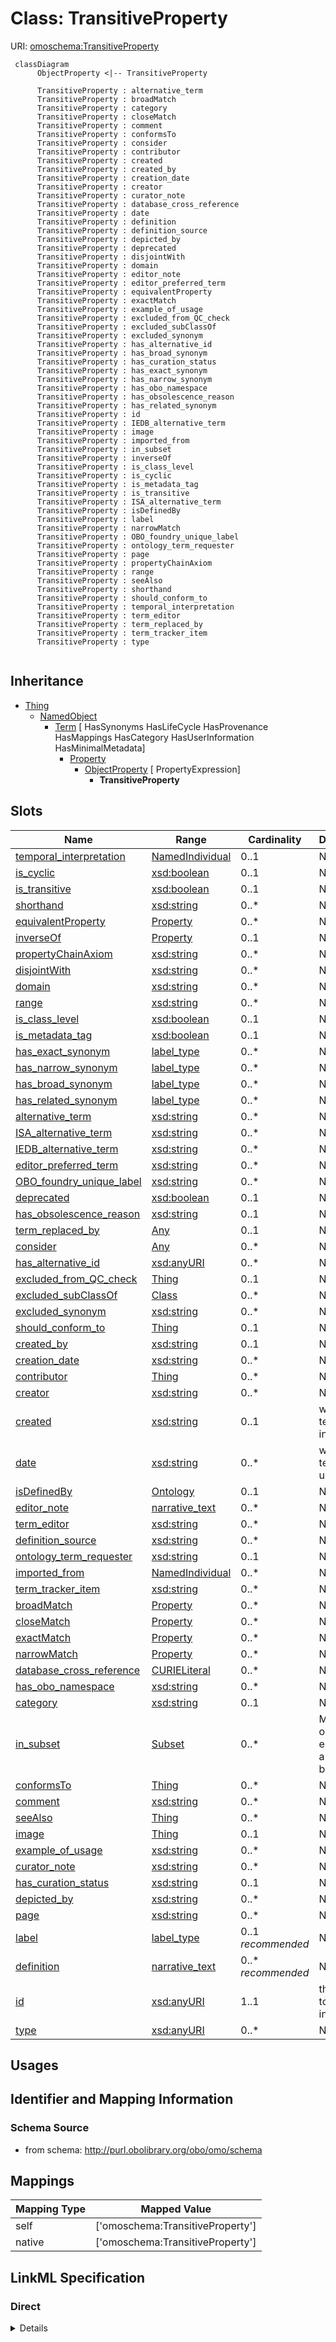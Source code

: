# Class: TransitiveProperty




URI: [omoschema:TransitiveProperty](http://purl.obolibrary.org/obo/schema/TransitiveProperty)




```mermaid
 classDiagram
      ObjectProperty <|-- TransitiveProperty
      
      TransitiveProperty : alternative_term
      TransitiveProperty : broadMatch
      TransitiveProperty : category
      TransitiveProperty : closeMatch
      TransitiveProperty : comment
      TransitiveProperty : conformsTo
      TransitiveProperty : consider
      TransitiveProperty : contributor
      TransitiveProperty : created
      TransitiveProperty : created_by
      TransitiveProperty : creation_date
      TransitiveProperty : creator
      TransitiveProperty : curator_note
      TransitiveProperty : database_cross_reference
      TransitiveProperty : date
      TransitiveProperty : definition
      TransitiveProperty : definition_source
      TransitiveProperty : depicted_by
      TransitiveProperty : deprecated
      TransitiveProperty : disjointWith
      TransitiveProperty : domain
      TransitiveProperty : editor_note
      TransitiveProperty : editor_preferred_term
      TransitiveProperty : equivalentProperty
      TransitiveProperty : exactMatch
      TransitiveProperty : example_of_usage
      TransitiveProperty : excluded_from_QC_check
      TransitiveProperty : excluded_subClassOf
      TransitiveProperty : excluded_synonym
      TransitiveProperty : has_alternative_id
      TransitiveProperty : has_broad_synonym
      TransitiveProperty : has_curation_status
      TransitiveProperty : has_exact_synonym
      TransitiveProperty : has_narrow_synonym
      TransitiveProperty : has_obo_namespace
      TransitiveProperty : has_obsolescence_reason
      TransitiveProperty : has_related_synonym
      TransitiveProperty : id
      TransitiveProperty : IEDB_alternative_term
      TransitiveProperty : image
      TransitiveProperty : imported_from
      TransitiveProperty : in_subset
      TransitiveProperty : inverseOf
      TransitiveProperty : is_class_level
      TransitiveProperty : is_cyclic
      TransitiveProperty : is_metadata_tag
      TransitiveProperty : is_transitive
      TransitiveProperty : ISA_alternative_term
      TransitiveProperty : isDefinedBy
      TransitiveProperty : label
      TransitiveProperty : narrowMatch
      TransitiveProperty : OBO_foundry_unique_label
      TransitiveProperty : ontology_term_requester
      TransitiveProperty : page
      TransitiveProperty : propertyChainAxiom
      TransitiveProperty : range
      TransitiveProperty : seeAlso
      TransitiveProperty : shorthand
      TransitiveProperty : should_conform_to
      TransitiveProperty : temporal_interpretation
      TransitiveProperty : term_editor
      TransitiveProperty : term_replaced_by
      TransitiveProperty : term_tracker_item
      TransitiveProperty : type
      

```





## Inheritance
* [Thing](Thing.md)
    * [NamedObject](NamedObject.md)
        * [Term](Term.md) [ HasSynonyms HasLifeCycle HasProvenance HasMappings HasCategory HasUserInformation HasMinimalMetadata]
            * [Property](Property.md)
                * [ObjectProperty](ObjectProperty.md) [ PropertyExpression]
                    * **TransitiveProperty**



## Slots

| Name | Range | Cardinality | Description  | Info |
| ---  | --- | --- | --- | --- |
| [temporal_interpretation](temporal_interpretation.md) | [NamedIndividual](NamedIndividual.md) | 0..1 | None  | . |
| [is_cyclic](is_cyclic.md) | [xsd:boolean](http://www.w3.org/2001/XMLSchema#boolean) | 0..1 | None  | . |
| [is_transitive](is_transitive.md) | [xsd:boolean](http://www.w3.org/2001/XMLSchema#boolean) | 0..1 | None  | . |
| [shorthand](shorthand.md) | [xsd:string](http://www.w3.org/2001/XMLSchema#string) | 0..* | None  | . |
| [equivalentProperty](equivalentProperty.md) | [Property](Property.md) | 0..* | None  | . |
| [inverseOf](inverseOf.md) | [Property](Property.md) | 0..1 | None  | . |
| [propertyChainAxiom](propertyChainAxiom.md) | [xsd:string](http://www.w3.org/2001/XMLSchema#string) | 0..* | None  | . |
| [disjointWith](disjointWith.md) | [xsd:string](http://www.w3.org/2001/XMLSchema#string) | 0..* | None  | . |
| [domain](domain.md) | [xsd:string](http://www.w3.org/2001/XMLSchema#string) | 0..* | None  | . |
| [range](range.md) | [xsd:string](http://www.w3.org/2001/XMLSchema#string) | 0..* | None  | . |
| [is_class_level](is_class_level.md) | [xsd:boolean](http://www.w3.org/2001/XMLSchema#boolean) | 0..1 | None  | . |
| [is_metadata_tag](is_metadata_tag.md) | [xsd:boolean](http://www.w3.org/2001/XMLSchema#boolean) | 0..1 | None  | . |
| [has_exact_synonym](has_exact_synonym.md) | [label_type](label_type.md) | 0..* | None  | . |
| [has_narrow_synonym](has_narrow_synonym.md) | [label_type](label_type.md) | 0..* | None  | . |
| [has_broad_synonym](has_broad_synonym.md) | [label_type](label_type.md) | 0..* | None  | . |
| [has_related_synonym](has_related_synonym.md) | [label_type](label_type.md) | 0..* | None  | . |
| [alternative_term](alternative_term.md) | [xsd:string](http://www.w3.org/2001/XMLSchema#string) | 0..* | None  | . |
| [ISA_alternative_term](ISA_alternative_term.md) | [xsd:string](http://www.w3.org/2001/XMLSchema#string) | 0..* | None  | . |
| [IEDB_alternative_term](IEDB_alternative_term.md) | [xsd:string](http://www.w3.org/2001/XMLSchema#string) | 0..* | None  | . |
| [editor_preferred_term](editor_preferred_term.md) | [xsd:string](http://www.w3.org/2001/XMLSchema#string) | 0..* | None  | . |
| [OBO_foundry_unique_label](OBO_foundry_unique_label.md) | [xsd:string](http://www.w3.org/2001/XMLSchema#string) | 0..* | None  | . |
| [deprecated](deprecated.md) | [xsd:boolean](http://www.w3.org/2001/XMLSchema#boolean) | 0..1 | None  | . |
| [has_obsolescence_reason](has_obsolescence_reason.md) | [xsd:string](http://www.w3.org/2001/XMLSchema#string) | 0..1 | None  | . |
| [term_replaced_by](term_replaced_by.md) | [Any](Any.md) | 0..1 | None  | . |
| [consider](consider.md) | [Any](Any.md) | 0..* | None  | . |
| [has_alternative_id](has_alternative_id.md) | [xsd:anyURI](http://www.w3.org/2001/XMLSchema#anyURI) | 0..* | None  | . |
| [excluded_from_QC_check](excluded_from_QC_check.md) | [Thing](Thing.md) | 0..1 | None  | . |
| [excluded_subClassOf](excluded_subClassOf.md) | [Class](Class.md) | 0..* | None  | . |
| [excluded_synonym](excluded_synonym.md) | [xsd:string](http://www.w3.org/2001/XMLSchema#string) | 0..* | None  | . |
| [should_conform_to](should_conform_to.md) | [Thing](Thing.md) | 0..1 | None  | . |
| [created_by](created_by.md) | [xsd:string](http://www.w3.org/2001/XMLSchema#string) | 0..1 | None  | . |
| [creation_date](creation_date.md) | [xsd:string](http://www.w3.org/2001/XMLSchema#string) | 0..* | None  | . |
| [contributor](contributor.md) | [Thing](Thing.md) | 0..* | None  | . |
| [creator](creator.md) | [xsd:string](http://www.w3.org/2001/XMLSchema#string) | 0..* | None  | . |
| [created](created.md) | [xsd:string](http://www.w3.org/2001/XMLSchema#string) | 0..1 | when the term came into being  | . |
| [date](date.md) | [xsd:string](http://www.w3.org/2001/XMLSchema#string) | 0..* | when the term was updated  | . |
| [isDefinedBy](isDefinedBy.md) | [Ontology](Ontology.md) | 0..1 | None  | . |
| [editor_note](editor_note.md) | [narrative_text](narrative_text.md) | 0..* | None  | . |
| [term_editor](term_editor.md) | [xsd:string](http://www.w3.org/2001/XMLSchema#string) | 0..* | None  | . |
| [definition_source](definition_source.md) | [xsd:string](http://www.w3.org/2001/XMLSchema#string) | 0..* | None  | . |
| [ontology_term_requester](ontology_term_requester.md) | [xsd:string](http://www.w3.org/2001/XMLSchema#string) | 0..1 | None  | . |
| [imported_from](imported_from.md) | [NamedIndividual](NamedIndividual.md) | 0..* | None  | . |
| [term_tracker_item](term_tracker_item.md) | [xsd:string](http://www.w3.org/2001/XMLSchema#string) | 0..* | None  | . |
| [broadMatch](broadMatch.md) | [Property](Property.md) | 0..* | None  | . |
| [closeMatch](closeMatch.md) | [Property](Property.md) | 0..* | None  | . |
| [exactMatch](exactMatch.md) | [Property](Property.md) | 0..* | None  | . |
| [narrowMatch](narrowMatch.md) | [Property](Property.md) | 0..* | None  | . |
| [database_cross_reference](database_cross_reference.md) | [CURIELiteral](CURIELiteral.md) | 0..* | None  | . |
| [has_obo_namespace](has_obo_namespace.md) | [xsd:string](http://www.w3.org/2001/XMLSchema#string) | 0..* | None  | . |
| [category](category.md) | [xsd:string](http://www.w3.org/2001/XMLSchema#string) | 0..1 | None  | . |
| [in_subset](in_subset.md) | [Subset](Subset.md) | 0..* | Maps an ontology element to a subset it belongs to  | . |
| [conformsTo](conformsTo.md) | [Thing](Thing.md) | 0..* | None  | . |
| [comment](comment.md) | [xsd:string](http://www.w3.org/2001/XMLSchema#string) | 0..* | None  | . |
| [seeAlso](seeAlso.md) | [Thing](Thing.md) | 0..* | None  | . |
| [image](image.md) | [Thing](Thing.md) | 0..1 | None  | . |
| [example_of_usage](example_of_usage.md) | [xsd:string](http://www.w3.org/2001/XMLSchema#string) | 0..* | None  | . |
| [curator_note](curator_note.md) | [xsd:string](http://www.w3.org/2001/XMLSchema#string) | 0..* | None  | . |
| [has_curation_status](has_curation_status.md) | [xsd:string](http://www.w3.org/2001/XMLSchema#string) | 0..1 | None  | . |
| [depicted_by](depicted_by.md) | [xsd:string](http://www.w3.org/2001/XMLSchema#string) | 0..* | None  | . |
| [page](page.md) | [xsd:string](http://www.w3.org/2001/XMLSchema#string) | 0..* | None  | . |
| [label](label.md) | [label_type](label_type.md) | 0..1 _recommended_ | None  | . |
| [definition](definition.md) | [narrative_text](narrative_text.md) | 0..* _recommended_ | None  | . |
| [id](id.md) | [xsd:anyURI](http://www.w3.org/2001/XMLSchema#anyURI) | 1..1 | this maps to the URI in RDF  | . |
| [type](type.md) | [xsd:anyURI](http://www.w3.org/2001/XMLSchema#anyURI) | 0..* | None  | . |


## Usages



## Identifier and Mapping Information







### Schema Source


* from schema: http://purl.obolibrary.org/obo/omo/schema







## Mappings

| Mapping Type | Mapped Value |
| ---  | ---  |
| self | ['omoschema:TransitiveProperty'] |
| native | ['omoschema:TransitiveProperty'] |


## LinkML Specification

<!-- TODO: investigate https://stackoverflow.com/questions/37606292/how-to-create-tabbed-code-blocks-in-mkdocs-or-sphinx -->

### Direct

<details>
```yaml
name: TransitiveProperty
from_schema: http://purl.obolibrary.org/obo/omo/schema
is_a: ObjectProperty

```
</details>

### Induced

<details>
```yaml
name: TransitiveProperty
from_schema: http://purl.obolibrary.org/obo/omo/schema
is_a: ObjectProperty
attributes:
  temporal_interpretation:
    name: temporal_interpretation
    from_schema: http://purl.obolibrary.org/obo/omo/schema
    slot_uri: RO:0001900
    alias: temporal_interpretation
    owner: TransitiveProperty
    range: NamedIndividual
  is_cyclic:
    name: is_cyclic
    deprecated: deprecated oboInOwl property
    from_schema: http://purl.obolibrary.org/obo/omo/schema
    slot_uri: oio:is_cyclic
    alias: is_cyclic
    owner: TransitiveProperty
    range: boolean
  is_transitive:
    name: is_transitive
    deprecated: deprecated oboInOwl property
    from_schema: http://purl.obolibrary.org/obo/omo/schema
    deprecated_element_has_exact_replacement: TransitiveProperty
    slot_uri: oio:is_transitive
    alias: is_transitive
    owner: TransitiveProperty
    range: boolean
  shorthand:
    name: shorthand
    deprecated: deprecated oboInOwl property
    from_schema: http://purl.obolibrary.org/obo/omo/schema
    slot_uri: oio:shorthand
    multivalued: true
    alias: shorthand
    owner: TransitiveProperty
    range: string
  equivalentProperty:
    name: equivalentProperty
    from_schema: http://purl.obolibrary.org/obo/omo/schema
    is_a: logical_predicate
    mixins:
    - match_aspect
    slot_uri: owl:equivalentProperty
    multivalued: true
    alias: equivalentProperty
    owner: TransitiveProperty
    range: Property
  inverseOf:
    name: inverseOf
    todos:
    - restrict range
    from_schema: http://purl.obolibrary.org/obo/omo/schema
    is_a: logical_predicate
    slot_uri: owl:inverseOf
    alias: inverseOf
    owner: TransitiveProperty
    range: Property
  propertyChainAxiom:
    name: propertyChainAxiom
    todos:
    - restrict range
    from_schema: http://purl.obolibrary.org/obo/omo/schema
    is_a: logical_predicate
    slot_uri: owl:propertyChainAxiom
    multivalued: true
    alias: propertyChainAxiom
    owner: TransitiveProperty
    range: string
  disjointWith:
    name: disjointWith
    todos:
    - restrict range
    from_schema: http://purl.obolibrary.org/obo/omo/schema
    is_a: logical_predicate
    slot_uri: owl:disjointWith
    multivalued: true
    alias: disjointWith
    owner: TransitiveProperty
    range: string
  domain:
    name: domain
    todos:
    - restrict range
    from_schema: http://purl.obolibrary.org/obo/omo/schema
    is_a: logical_predicate
    slot_uri: rdfs:domain
    multivalued: true
    alias: domain
    owner: TransitiveProperty
    range: string
  range:
    name: range
    todos:
    - restrict range
    from_schema: http://purl.obolibrary.org/obo/omo/schema
    is_a: logical_predicate
    slot_uri: rdfs:range
    multivalued: true
    alias: range
    owner: TransitiveProperty
    range: string
  is_class_level:
    name: is_class_level
    deprecated: deprecated oboInOwl property
    from_schema: http://purl.obolibrary.org/obo/omo/schema
    slot_uri: oio:is_class_level
    alias: is_class_level
    owner: TransitiveProperty
    range: boolean
  is_metadata_tag:
    name: is_metadata_tag
    deprecated: deprecated oboInOwl property
    from_schema: http://purl.obolibrary.org/obo/omo/schema
    slot_uri: oio:is_metadata_tag
    alias: is_metadata_tag
    owner: TransitiveProperty
    range: boolean
  has_exact_synonym:
    name: has_exact_synonym
    from_schema: http://purl.obolibrary.org/obo/omo/schema
    is_a: synonym
    slot_uri: oio:hasExactSynonym
    multivalued: true
    alias: has_exact_synonym
    owner: TransitiveProperty
    disjoint_with:
    - label
    range: label type
  has_narrow_synonym:
    name: has_narrow_synonym
    from_schema: http://purl.obolibrary.org/obo/omo/schema
    is_a: synonym
    slot_uri: oio:hasNarrowSynonym
    multivalued: true
    alias: has_narrow_synonym
    owner: TransitiveProperty
    range: label type
  has_broad_synonym:
    name: has_broad_synonym
    from_schema: http://purl.obolibrary.org/obo/omo/schema
    is_a: synonym
    slot_uri: oio:hasBroadSynonym
    multivalued: true
    alias: has_broad_synonym
    owner: TransitiveProperty
    range: label type
  has_related_synonym:
    name: has_related_synonym
    from_schema: http://purl.obolibrary.org/obo/omo/schema
    slot_uri: oio:hasRelatedSynonym
    multivalued: true
    alias: has_related_synonym
    owner: TransitiveProperty
    range: label type
  alternative_term:
    name: alternative_term
    in_subset:
    - allotrope permitted profile
    from_schema: http://purl.obolibrary.org/obo/omo/schema
    exact_mappings:
    - skos:altLabel
    slot_uri: IAO:0000118
    multivalued: true
    alias: alternative_term
    owner: TransitiveProperty
    range: string
  ISA_alternative_term:
    name: ISA_alternative_term
    from_schema: http://purl.obolibrary.org/obo/omo/schema
    is_a: alternative_term
    slot_uri: OBI:0001847
    multivalued: true
    alias: ISA_alternative_term
    owner: TransitiveProperty
    range: string
  IEDB_alternative_term:
    name: IEDB_alternative_term
    from_schema: http://purl.obolibrary.org/obo/omo/schema
    is_a: alternative_term
    slot_uri: OBI:9991118
    multivalued: true
    alias: IEDB_alternative_term
    owner: TransitiveProperty
    range: string
  editor_preferred_term:
    name: editor_preferred_term
    in_subset:
    - obi permitted profile
    from_schema: http://purl.obolibrary.org/obo/omo/schema
    is_a: alternative_term
    slot_uri: IAO:0000111
    multivalued: true
    alias: editor_preferred_term
    owner: TransitiveProperty
    range: string
  OBO_foundry_unique_label:
    name: OBO_foundry_unique_label
    todos:
    - add uniquekey
    from_schema: http://purl.obolibrary.org/obo/omo/schema
    is_a: alternative_term
    slot_uri: IAO:0000589
    multivalued: true
    alias: OBO_foundry_unique_label
    owner: TransitiveProperty
    range: string
  deprecated:
    name: deprecated
    in_subset:
    - allotrope permitted profile
    - go permitted profile
    - obi permitted profile
    from_schema: http://purl.obolibrary.org/obo/omo/schema
    aliases:
    - is obsolete
    is_a: obsoletion_related_property
    slot_uri: owl:deprecated
    alias: deprecated
    owner: TransitiveProperty
    range: boolean
  has_obsolescence_reason:
    name: has_obsolescence_reason
    todos:
    - restrict range
    comments:
    - '{''RULE'': ''subject must be deprecated''}'
    from_schema: http://purl.obolibrary.org/obo/omo/schema
    is_a: obsoletion_related_property
    slot_uri: IAO:0000231
    alias: has_obsolescence_reason
    owner: TransitiveProperty
    range: string
  term_replaced_by:
    name: term_replaced_by
    comments:
    - '{''RULE'': ''subject must be deprecated''}'
    in_subset:
    - go permitted profile
    - obi permitted profile
    - allotrope permitted profile
    from_schema: http://purl.obolibrary.org/obo/omo/schema
    exact_mappings:
    - dcterms:isReplacedBy
    is_a: obsoletion_related_property
    slot_uri: IAO:0100001
    alias: term_replaced_by
    owner: TransitiveProperty
    range: Any
  consider:
    name: consider
    comments:
    - '{''RULE'': ''subject must be deprecated''}'
    in_subset:
    - go permitted profile
    from_schema: http://purl.obolibrary.org/obo/omo/schema
    is_a: obsoletion_related_property
    slot_uri: oio:consider
    multivalued: true
    alias: consider
    owner: TransitiveProperty
    range: Any
  has_alternative_id:
    name: has_alternative_id
    comments:
    - '{''RULE'': ''object must be deprecated''}'
    in_subset:
    - go permitted profile
    from_schema: http://purl.obolibrary.org/obo/omo/schema
    is_a: obsoletion_related_property
    slot_uri: oio:hasAlternativeId
    multivalued: true
    alias: has_alternative_id
    owner: TransitiveProperty
    range: uriorcurie
  excluded_from_QC_check:
    name: excluded_from_QC_check
    from_schema: http://purl.obolibrary.org/obo/omo/schema
    is_a: excluded_axiom
    alias: excluded_from_QC_check
    owner: TransitiveProperty
    range: Thing
  excluded_subClassOf:
    name: excluded_subClassOf
    from_schema: http://purl.obolibrary.org/obo/omo/schema
    is_a: excluded_axiom
    multivalued: true
    alias: excluded_subClassOf
    owner: TransitiveProperty
    range: Class
  excluded_synonym:
    name: excluded_synonym
    from_schema: http://purl.obolibrary.org/obo/omo/schema
    exact_mappings:
    - skos:hiddenSynonym
    is_a: excluded_axiom
    multivalued: true
    alias: excluded_synonym
    owner: TransitiveProperty
    range: string
  should_conform_to:
    name: should_conform_to
    from_schema: http://purl.obolibrary.org/obo/omo/schema
    is_a: excluded_axiom
    alias: should_conform_to
    owner: TransitiveProperty
    range: Thing
  created_by:
    name: created_by
    deprecated: proposed obsoleted by OMO group 2022-04-12
    from_schema: http://purl.obolibrary.org/obo/omo/schema
    deprecated_element_has_exact_replacement: creator
    is_a: provenance_property
    slot_uri: oio:created_by
    alias: created_by
    owner: TransitiveProperty
    range: string
  creation_date:
    name: creation_date
    deprecated: proposed obsoleted by OMO group 2022-04-12
    todos:
    - restrict range
    from_schema: http://purl.obolibrary.org/obo/omo/schema
    deprecated_element_has_exact_replacement: created
    is_a: provenance_property
    slot_uri: oio:creation_date
    multivalued: true
    alias: creation_date
    owner: TransitiveProperty
    range: string
  contributor:
    name: contributor
    from_schema: http://purl.obolibrary.org/obo/omo/schema
    close_mappings:
    - prov:wasAttributedTo
    is_a: provenance_property
    slot_uri: dcterms:contributor
    multivalued: true
    alias: contributor
    owner: TransitiveProperty
    range: Thing
  creator:
    name: creator
    from_schema: http://purl.obolibrary.org/obo/omo/schema
    close_mappings:
    - prov:wasAttributedTo
    is_a: provenance_property
    slot_uri: dcterms:creator
    multivalued: true
    alias: creator
    owner: TransitiveProperty
    range: string
  created:
    name: created
    description: when the term came into being
    from_schema: http://purl.obolibrary.org/obo/omo/schema
    close_mappings:
    - pav:createdOn
    is_a: provenance_property
    slot_uri: dcterms:created
    multivalued: false
    alias: created
    owner: TransitiveProperty
    range: string
  date:
    name: date
    description: when the term was updated
    from_schema: http://purl.obolibrary.org/obo/omo/schema
    close_mappings:
    - pav:authoredOn
    is_a: provenance_property
    slot_uri: dcterms:date
    multivalued: true
    alias: date
    owner: TransitiveProperty
    range: string
  isDefinedBy:
    name: isDefinedBy
    from_schema: http://purl.obolibrary.org/obo/omo/schema
    close_mappings:
    - pav:importedFrom
    - dcterms:publisher
    slot_uri: rdfs:isDefinedBy
    alias: isDefinedBy
    owner: TransitiveProperty
    range: Ontology
  editor_note:
    name: editor_note
    from_schema: http://purl.obolibrary.org/obo/omo/schema
    is_a: provenance_property
    slot_uri: IAO:0000116
    multivalued: true
    alias: editor_note
    owner: TransitiveProperty
    range: narrative text
  term_editor:
    name: term_editor
    from_schema: http://purl.obolibrary.org/obo/omo/schema
    is_a: provenance_property
    slot_uri: IAO:0000117
    multivalued: true
    alias: term_editor
    owner: TransitiveProperty
    range: string
  definition_source:
    name: definition_source
    todos:
    - restrict range
    in_subset:
    - obi permitted profile
    from_schema: http://purl.obolibrary.org/obo/omo/schema
    is_a: provenance_property
    slot_uri: IAO:0000119
    multivalued: true
    alias: definition_source
    owner: TransitiveProperty
    range: string
  ontology_term_requester:
    name: ontology_term_requester
    from_schema: http://purl.obolibrary.org/obo/omo/schema
    is_a: provenance_property
    slot_uri: IAO:0000234
    alias: ontology_term_requester
    owner: TransitiveProperty
    range: string
  imported_from:
    name: imported_from
    from_schema: http://purl.obolibrary.org/obo/omo/schema
    is_a: provenance_property
    slot_uri: IAO:0000412
    multivalued: true
    alias: imported_from
    owner: TransitiveProperty
    range: NamedIndividual
  term_tracker_item:
    name: term_tracker_item
    todos:
    - restrict range
    from_schema: http://purl.obolibrary.org/obo/omo/schema
    is_a: provenance_property
    slot_uri: IAO:0000233
    multivalued: true
    alias: term_tracker_item
    owner: TransitiveProperty
    range: string
  broadMatch:
    name: broadMatch
    from_schema: http://purl.obolibrary.org/obo/omo/schema
    is_a: match
    slot_uri: skos:broadMatch
    multivalued: true
    alias: broadMatch
    owner: TransitiveProperty
    range: Property
  closeMatch:
    name: closeMatch
    from_schema: http://purl.obolibrary.org/obo/omo/schema
    is_a: match
    slot_uri: skos:closeMatch
    multivalued: true
    alias: closeMatch
    owner: TransitiveProperty
    range: Property
  exactMatch:
    name: exactMatch
    from_schema: http://purl.obolibrary.org/obo/omo/schema
    is_a: match
    slot_uri: skos:exactMatch
    multivalued: true
    alias: exactMatch
    owner: TransitiveProperty
    range: Property
  narrowMatch:
    name: narrowMatch
    from_schema: http://purl.obolibrary.org/obo/omo/schema
    is_a: match
    slot_uri: skos:narrowMatch
    multivalued: true
    alias: narrowMatch
    owner: TransitiveProperty
    range: Property
  database_cross_reference:
    name: database_cross_reference
    from_schema: http://purl.obolibrary.org/obo/omo/schema
    is_a: match
    slot_uri: oio:hasDbXref
    multivalued: true
    alias: database_cross_reference
    owner: TransitiveProperty
    range: CURIELiteral
  has_obo_namespace:
    name: has_obo_namespace
    from_schema: http://purl.obolibrary.org/obo/omo/schema
    slot_uri: oio:hasOBONamespace
    multivalued: true
    alias: has_obo_namespace
    owner: TransitiveProperty
    range: string
  category:
    name: category
    from_schema: http://purl.obolibrary.org/obo/omo/schema
    is_a: informative_property
    slot_uri: biolink:category
    alias: category
    owner: TransitiveProperty
    range: string
  in_subset:
    name: in_subset
    description: Maps an ontology element to a subset it belongs to
    from_schema: http://purl.obolibrary.org/obo/omo/schema
    slot_uri: oio:inSubset
    multivalued: true
    alias: in_subset
    owner: TransitiveProperty
    range: Subset
  conformsTo:
    name: conformsTo
    from_schema: http://purl.obolibrary.org/obo/omo/schema
    is_a: informative_property
    slot_uri: dcterms:conformsTo
    multivalued: true
    alias: conformsTo
    owner: TransitiveProperty
    range: Thing
  comment:
    name: comment
    comments:
    - in obo format, a term cannot have more than one comment
    from_schema: http://purl.obolibrary.org/obo/omo/schema
    is_a: informative_property
    slot_uri: rdfs:comment
    multivalued: true
    alias: comment
    owner: TransitiveProperty
    range: string
  seeAlso:
    name: seeAlso
    todos:
    - restrict range
    from_schema: http://purl.obolibrary.org/obo/omo/schema
    slot_uri: rdfs:seeAlso
    multivalued: true
    alias: seeAlso
    owner: TransitiveProperty
    range: Thing
  image:
    name: image
    from_schema: http://purl.obolibrary.org/obo/omo/schema
    is_a: informative_property
    slot_uri: sdo:image
    alias: image
    owner: TransitiveProperty
    range: Thing
  example_of_usage:
    name: example_of_usage
    in_subset:
    - allotrope permitted profile
    from_schema: http://purl.obolibrary.org/obo/omo/schema
    exact_mappings:
    - skos:example
    is_a: informative_property
    slot_uri: IAO:0000112
    multivalued: true
    alias: example_of_usage
    owner: TransitiveProperty
    range: string
  curator_note:
    name: curator_note
    from_schema: http://purl.obolibrary.org/obo/omo/schema
    is_a: provenance_property
    slot_uri: IAO:0000232
    multivalued: true
    alias: curator_note
    owner: TransitiveProperty
    range: string
  has_curation_status:
    name: has_curation_status
    from_schema: http://purl.obolibrary.org/obo/omo/schema
    is_a: informative_property
    slot_uri: IAO:0000114
    alias: has_curation_status
    owner: TransitiveProperty
    range: string
  depicted_by:
    name: depicted_by
    from_schema: http://purl.obolibrary.org/obo/omo/schema
    is_a: informative_property
    slot_uri: foaf:depicted_by
    multivalued: true
    alias: depicted_by
    owner: TransitiveProperty
    range: string
  page:
    name: page
    from_schema: http://purl.obolibrary.org/obo/omo/schema
    is_a: informative_property
    slot_uri: foaf:page
    multivalued: true
    alias: page
    owner: TransitiveProperty
    range: string
  label:
    name: label
    comments:
    - SHOULD follow OBO label guidelines
    - MUST be unique within an ontology
    - SHOULD be unique across OBO
    in_subset:
    - allotrope required profile
    - go required profile
    - obi required profile
    from_schema: http://purl.obolibrary.org/obo/omo/schema
    exact_mappings:
    - skos:prefLabel
    is_a: core_property
    slot_uri: rdfs:label
    multivalued: false
    alias: label
    owner: TransitiveProperty
    range: label type
    recommended: true
  definition:
    name: definition
    comments:
    - SHOULD be in Aristotelian (genus-differentia) form
    in_subset:
    - allotrope required profile
    - go required profile
    - obi required profile
    from_schema: http://purl.obolibrary.org/obo/omo/schema
    exact_mappings:
    - skos:definition
    is_a: core_property
    slot_uri: IAO:0000115
    multivalued: true
    alias: definition
    owner: TransitiveProperty
    range: narrative text
    recommended: true
  id:
    name: id
    description: this maps to the URI in RDF
    from_schema: http://purl.obolibrary.org/obo/omo/schema
    is_a: core_property
    identifier: true
    alias: id
    owner: TransitiveProperty
    range: uriorcurie
    required: true
  type:
    name: type
    from_schema: http://purl.obolibrary.org/obo/omo/schema
    is_a: logical_predicate
    slot_uri: rdf:type
    multivalued: true
    designates_type: true
    alias: type
    owner: TransitiveProperty
    range: uriorcurie

```
</details>